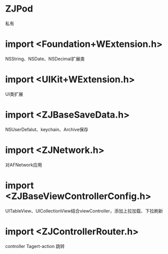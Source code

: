 # ZJPod
私有
# import <Foundation+WExtension.h>
NSString、NSDate、NSDecimal扩展类
# import <UIKit+WExtension.h>
UI类扩展
# import <ZJBaseSaveData.h>
NSUserDefalut、keychain、Archive保存
# import <ZJNetwork.h>
对AFNetwork应用
# import <ZJBaseViewControllerConfig.h>
UITableView、UICollectionView结合viewController，添加上拉加载、下拉刷新
# import <ZJControllerRouter.h>
controller Tagert-action 跳转
